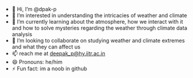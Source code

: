 - 👋 Hi, I’m @dpak-p
- 👀 I’m interested in understanding the intricacies of weather and climate
- 🌱 I’m currently learning about the atmosphere, how we interact with it and how to solve mysteries regarding the weather through climate data analysis
- 💞️ I’m looking to collaborate on studying weather and climate extremes and what they can affect us
- 📫 reach me at deepak_p@hy.iitr.ac.in
- 😄 Pronouns: he/him
- ⚡ Fun fact: im a noob in github

<!---
dpak-p/dpak-p is a ✨ special ✨ repository because its `README.md` (this file) appears on your GitHub profile.
You can click the Preview link to take a look at your changes.
--->
